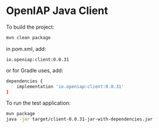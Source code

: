# OpenIAP Java Client

To build the project:
```bash
mvn clean package
```

in pom.xml, add:
```
io.openiap:client:0.0.31
```

or for Gradle uses, add:
```bash
dependencies {
    implementation 'io.openiap:client:0.0.31'
}
```

To run the test application:
```bash
mvn package
java -jar target/client-0.0.31-jar-with-dependencies.jar
```

